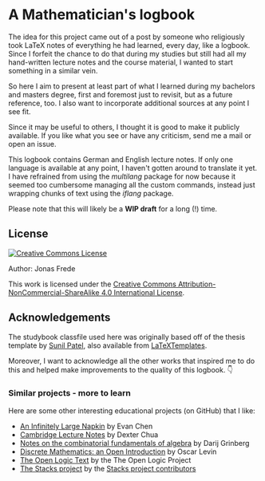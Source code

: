 # A Mathematician's logbook

The idea for this project came out of a post by someone who religiously took LaTeX notes of everything he had learned, every day, like a logbook. Since I forfeit the chance to do that during my studies but still had all my hand-written lecture notes and the course material, I wanted to start something in a similar vein.

So here I aim to present at least part of what I learned during my bachelors and masters degree, first and foremost just to revisit, but as a future reference, too. I also want to incorporate additional sources at any point I see fit.

Since it may be useful to others, I thought it is good to make it publicly available. If you like what you see or have any criticism, send me a mail or open an issue.

This logbook contains German and English lecture notes. If only one language is available at any point, I haven't gotten around to translate it yet. I have refrained from using the *multilang* package for now because it seemed too cumbersome managing all the custom commands, instead just wrapping chunks of text using the *iflang* package.

Please note that this will likely be a **WIP draft** for a long (!) time.

## License

<a rel="license" href="http://creativecommons.org/licenses/by-nc-sa/4.0/"><img alt="Creative Commons License" style="border-width:0" src="https://i.creativecommons.org/l/by-nc-sa/4.0/88x31.png" /></a>

Author: Jonas Frede

This work is licensed under the [Creative Commons Attribution-NonCommercial-ShareAlike 4.0 International License](https://creativecommons.org/licenses/by-nc-sa/4.0/).

## Acknowledgements

The studybook classfile used here was originally based off of the thesis template by [Sunil Patel](https://www.sunilpatel.co.uk/thesis-template/), also available from [LaTeXTemplates](https://www.latextemplates.com/template/masters-doctoral-thesis).

Moreover, I want to acknowledge all the other works that inspired me to do this and helped make improvements to the quality of this logbook. 👇

### Similar projects - more to learn

Here are some other interesting educational projects (on GitHub) that I like:

- [An Infinitely Large Napkin](https://github.com/vEnhance/napkin) by Evan Chen
- [Cambridge Lecture Notes](https://github.com/dalcde/cam-notes) by Dexter Chua
- [Notes on the combinatorial fundamentals of algebra](https://github.com/darijgr/detnotes) by Darij Grinberg
- [Discrete Mathematics: an Open Introduction](https://github.com/oscarlevin/discrete-book) by Oscar Levin
- [The Open Logic Text](https://github.com/OpenLogicProject/OpenLogic) by the The Open Logic Project
- [The Stacks project](https://github.com/stacks/stacks-project) by the [Stacks project contributors](https://github.com/stacks/stacks-project/blob/master/CONTRIBUTORS)
